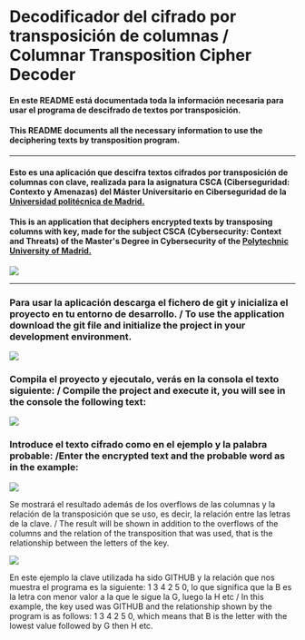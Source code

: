 # Decodificador del cifrado por transposición de columnas / Columnar Transposition Cipher Decoder
#### En este README está documentada toda la información necesaria para usar el programa de descifrado de textos por transposición.
#### This README documents all the necessary information to use the deciphering texts by transposition program.
***
#### Esto es una aplicación que descifra textos cifrados por transposición de columnas con clave, realizada para la asignatura CSCA (Ciberseguridad: Contexto y Amenazas) del Máster Universitario en Ciberseguridad de la [Universidad politécnica de Madrid.](http://www.upm.es) 

#### This is an application that deciphers encrypted texts by transposing columns with key, made for the subject CSCA (Cybersecurity: Context and Threats) of the Master's Degree in Cybersecurity of the [Polytechnic University of Madrid.](http://www.upm.es) 

![](http://www.iecre.org/img/retl_logos/idr-upm.png)
***
### Para usar la aplicación descarga el fichero de git y inicializa el proyecto en tu entorno de desarrollo. / To use the application download the git file and initialize the project in your development environment.

![](https://imgur.com/rqzjxdb.jpg)

### Compila el proyecto y ejecutalo, verás en la consola el texto siguiente: / Compile the project and execute it, you will see in the console the following text:

![](https://imgur.com/iD7Wl68.jpg)

### Introduce el texto cifrado como en el ejemplo y la palabra probable: /Enter the encrypted text and the probable word as in the example:

![](https://imgur.com/s5FLcgX.jpg)

Se mostrará el resultado además de los overflows de las columnas y la relación de la transposición que se uso, es decir, la relación entre las letras de la clave. / The result will be shown in addition to the overflows of the columns and the relation of the transposition that was used, that is the relationship between the letters of the key.

![](https://imgur.com/vM9M9Aw.jpg)

En este ejemplo la clave utilizada ha sido GITHUB y la relación que nos muestra el programa es la siguiente: 1 3 4 2 5 0, lo que significa que la B es la letra con menor valor a la que le sigue la G, luego la H etc / In this example, the key used was GITHUB and the relationship shown by the program is as follows: 1 3 4 2 5 0, which means that B is the letter with the lowest value followed by G then H etc.
